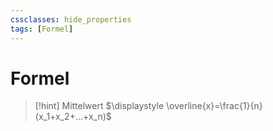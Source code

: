 ```yaml
---
cssclasses: hide_properties
tags: [Formel]
---
```


# Formel

>[!hint] Mittelwert
>$\displaystyle \overline{x}=\frac{1}{n}(x_1+x_2+...+x_n)$